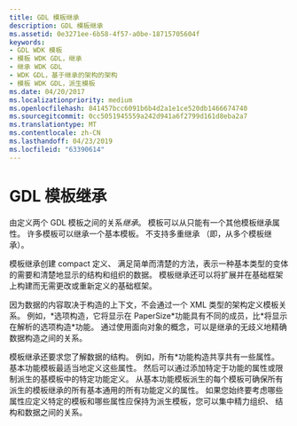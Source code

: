 ```yaml
---
title: GDL 模板继承
description: GDL 模板继承
ms.assetid: 0e3271ee-6b58-4f57-a0be-18715705604f
keywords:
- GDL WDK 模板
- 模板 WDK GDL，继承
- 继承 WDK GDL
- WDK GDL，基于继承的架构的架构
- 模板 WDK GDL，派生模板
ms.date: 04/20/2017
ms.localizationpriority: medium
ms.openlocfilehash: 841457bcc6091b6b4d2a1e1ce520db1466674740
ms.sourcegitcommit: 0cc5051945559a242d941a6f2799d161d8eba2a7
ms.translationtype: MT
ms.contentlocale: zh-CN
ms.lasthandoff: 04/23/2019
ms.locfileid: "63390614"
---
```

# <a name="gdl-template-inheritance"></a>GDL 模板继承


由定义两个 GDL 模板之间的关系*继承*。 模板可以从只能有一个其他模板继承属性。 许多模板可以继承一个基本模板。 不支持多重继承 （即，从多个模板继承）。

模板继承创建 compact 定义、 满足简单而清楚的方法，表示一种基本类型的变体的需要和清楚地显示的结构和组织的数据。 模板继承还可以将扩展并在基础框架上构建而无需更改或重新定义的基础框架。

因为数据的内容取决于构造的上下文，不会通过一个 XML 类型的架构定义模板关系。 例如，\*选项构造，它将显示在 PaperSize\*功能具有不同的成员，比\*将显示在解析的选项构造\*功能。 通过使用面向对象的概念，可以是继承的无歧义地精确数据构造之间的关系。

模板继承还要求您了解数据的结构。 例如，所有\*功能构造共享共有一些属性。 基本功能模板最适当地定义这些属性。 然后可以通过添加特定于功能的属性或限制派生的基模板中的特定功能定义。 从基本功能模板派生的每个模板可确保所有派生的模板继承的所有基本通用的所有功能定义的属性。 如果您始终要考虑哪些属性应定义特定的模板和哪些属性应保持为派生模板，您可以集中精力组织、 结构和数据之间的关系。

 

 




